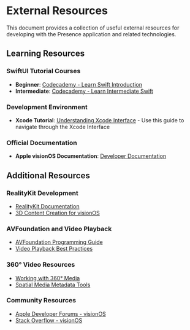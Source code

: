 # External Resources

This document provides a collection of useful external resources for developing with the Presence application and related technologies.

## Learning Resources

### SwiftUI Tutorial Courses
- **Beginner**: [Codecademy - Learn Swift Introduction](https://www.codecademy.com/learn/learn-swift-introduction)
- **Intermediate**: [Codecademy - Learn Intermediate Swift](https://www.codecademy.com/learn/learn-intermediate-swift)

### Development Environment
- **Xcode Tutorial**: [Understanding Xcode Interface](https://youtu.be/8Xcq4yRQ0pU?si=0LM-uCBM46bHjZ-S) - Use this guide to navigate through the Xcode Interface

### Official Documentation
- **Apple visionOS Documentation**: [Developer Documentation](https://developer.apple.com/documentation/visionos/)

## Additional Resources

### RealityKit Development
- [RealityKit Documentation](https://developer.apple.com/documentation/realitykit)
- [3D Content Creation for visionOS](https://developer.apple.com/design/human-interface-guidelines/3d-content)

### AVFoundation and Video Playback
- [AVFoundation Programming Guide](https://developer.apple.com/library/archive/documentation/AudioVideo/Conceptual/AVFoundationPG/Articles/00_Introduction.html)
- [Video Playback Best Practices](https://developer.apple.com/documentation/avfoundation/media_playback_and_selection)

### 360° Video Resources
- [Working with 360° Media](https://developer.apple.com/documentation/avfoundation/media_playback_and_selection/creating_immersive_audio_and_video_experiences)
- [Spatial Media Metadata Tools](https://github.com/google/spatial-media)

### Community Resources
- [Apple Developer Forums - visionOS](https://developer.apple.com/forums/tags/visionos)
- [Stack Overflow - visionOS](https://stackoverflow.com/questions/tagged/visionos)
